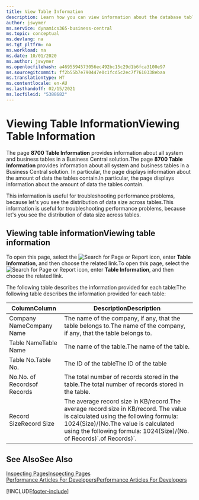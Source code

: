 ```yaml
---
title: View Table Information
description: Learn how you can view information about the database tables right from the client interface in Business Central.
author: jswymer
ms.service: dynamics365-business-central
ms.topic: conceptual
ms.devlang: na
ms.tgt_pltfrm: na
ms.workload: na
ms.date: 10/01/2020
ms.author: jswymer
ms.openlocfilehash: a4695594573056ec492bc15c29d1b6fca3100e97
ms.sourcegitcommit: ff2b55b7e790447e0c1fcd5c2ec7f7610338ebaa
ms.translationtype: HT
ms.contentlocale: en-AU
ms.lasthandoff: 02/15/2021
ms.locfileid: "5388682"
---
```

# <a name="viewing-table-information"></a><span data-ttu-id="f23d0-103">Viewing Table Information</span><span class="sxs-lookup"><span data-stu-id="f23d0-103">Viewing Table Information</span></span>

<span data-ttu-id="f23d0-104">The page **8700 Table Information** provides information about all system and business tables in a Business Central solution.</span><span class="sxs-lookup"><span data-stu-id="f23d0-104">The page **8700 Table Information** provides information about all system and business tables in a Business Central solution.</span></span> <span data-ttu-id="f23d0-105">In particular, the page displays information about the amount of data the tables contain.</span><span class="sxs-lookup"><span data-stu-id="f23d0-105">In particular, the page displays information about the amount of data the tables contain.</span></span>

<span data-ttu-id="f23d0-106">This information is useful for troubleshooting performance problems, because let's you see the distribution of data size across tables.</span><span class="sxs-lookup"><span data-stu-id="f23d0-106">This information is useful for troubleshooting performance problems, because let's you see the distribution of data size across tables.</span></span>

## <a name="viewing-table-information"></a><span data-ttu-id="f23d0-107">Viewing table information</span><span class="sxs-lookup"><span data-stu-id="f23d0-107">Viewing table information</span></span>

<span data-ttu-id="f23d0-108">To open this page, select the ![Search for Page or Report](media/ui-search/search_small.png "Search for Page or Report icon") icon, enter **Table Information**, and then choose the related link.</span><span class="sxs-lookup"><span data-stu-id="f23d0-108">To open this page, select the ![Search for Page or Report](media/ui-search/search_small.png "Search for Page or Report icon") icon, enter **Table Information**, and then choose the related link.</span></span>

<span data-ttu-id="f23d0-109">The following table describes the information provided for each table:</span><span class="sxs-lookup"><span data-stu-id="f23d0-109">The following table describes the information provided for each table:</span></span>

|<span data-ttu-id="f23d0-110">Column</span><span class="sxs-lookup"><span data-stu-id="f23d0-110">Column</span></span>|<span data-ttu-id="f23d0-111">Description</span><span class="sxs-lookup"><span data-stu-id="f23d0-111">Description</span></span>|
|------|-----------|
|<span data-ttu-id="f23d0-112">Company Name</span><span class="sxs-lookup"><span data-stu-id="f23d0-112">Company Name</span></span>|<span data-ttu-id="f23d0-113">The name of the company, if any, that the table belongs to.</span><span class="sxs-lookup"><span data-stu-id="f23d0-113">The name of the company, if any, that the table belongs to.</span></span>|
|<span data-ttu-id="f23d0-114">Table Name</span><span class="sxs-lookup"><span data-stu-id="f23d0-114">Table Name</span></span>|<span data-ttu-id="f23d0-115">The name of the table.</span><span class="sxs-lookup"><span data-stu-id="f23d0-115">The name of the table.</span></span>|
|<span data-ttu-id="f23d0-116">Table No.</span><span class="sxs-lookup"><span data-stu-id="f23d0-116">Table No.</span></span>|<span data-ttu-id="f23d0-117">The ID of the table</span><span class="sxs-lookup"><span data-stu-id="f23d0-117">The ID of the table</span></span>|
|<span data-ttu-id="f23d0-118">No.</span><span class="sxs-lookup"><span data-stu-id="f23d0-118">No.</span></span> <span data-ttu-id="f23d0-119">of Records</span><span class="sxs-lookup"><span data-stu-id="f23d0-119">of Records</span></span>|<span data-ttu-id="f23d0-120">The total number of records stored in the table.</span><span class="sxs-lookup"><span data-stu-id="f23d0-120">The total number of records stored in the table.</span></span>|
|<span data-ttu-id="f23d0-121">Record Size</span><span class="sxs-lookup"><span data-stu-id="f23d0-121">Record Size</span></span>|<span data-ttu-id="f23d0-122">The average record size in KB/record.</span><span class="sxs-lookup"><span data-stu-id="f23d0-122">The average record size in KB/record.</span></span> <span data-ttu-id="f23d0-123">The value is calculated using the following formula: 1024(Size)/(No.</span><span class="sxs-lookup"><span data-stu-id="f23d0-123">The value is calculated using the following formula: 1024(Size)/(No.</span></span> <span data-ttu-id="f23d0-124">of Records)\`.</span><span class="sxs-lookup"><span data-stu-id="f23d0-124">of Records)\`.</span></span> |

## <a name="see-also"></a><span data-ttu-id="f23d0-125">See Also</span><span class="sxs-lookup"><span data-stu-id="f23d0-125">See Also</span></span>

[<span data-ttu-id="f23d0-126">Inspecting Pages</span><span class="sxs-lookup"><span data-stu-id="f23d0-126">Inspecting Pages</span></span>](across-inspect-page.md)  
[<span data-ttu-id="f23d0-127">Performance Articles For Developers</span><span class="sxs-lookup"><span data-stu-id="f23d0-127">Performance Articles For Developers</span></span>](/dynamics365/business-central/dev-itpro/performance/performance-developer)  


[!INCLUDE[footer-include](includes/footer-banner.md)]
